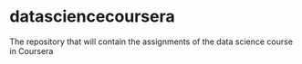 # datasciencecoursera
The repository that will contain the assignments of the data science course in Coursera 
